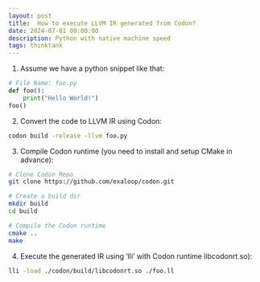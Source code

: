 ```yaml
---
layout: post
title:  How to execute LLVM IR generated from Codon?
date: 2024-07-01 00:00:00
description: Python with native machine speed
tags: thinktank
---
```


1. Assume we have a python snippet like that:    
```python
# File Name: foo.py
def foo():
    print("Hello World!")
foo()
```
    
2. Convert the code to LLVM IR using Codon:
```bash
codon build -release -llvm foo.py
```

3. Compile Codon runtime (you need to install and setup CMake in advance):

```bash
# Clone Codon Repo
git clone https://github.com/exaloop/codon.git

# Create a build dir
mkdir build
cd build

# Compile the Codon runtime
cmake ..
make
```
    
4. Execute the generated IR using ‘lli’ with Codon runtime libcodonrt.so):

```bash
lli -load ./codon/build/libcodonrt.so ./foo.ll 
```



